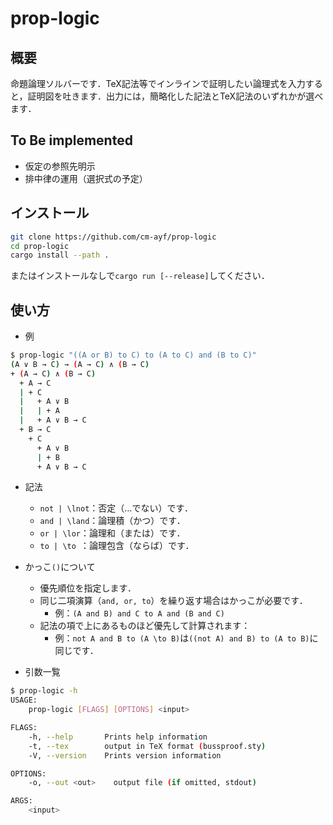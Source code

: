 # prop-logic

## 概要

命題論理ソルバーです．TeX記法等でインラインで証明したい論理式を入力すると，証明図を吐きます．出力には，簡略化した記法とTeX記法のいずれかが選べます．

## To Be implemented

* 仮定の参照先明示
* 排中律の運用（選択式の予定）

## インストール
```bash
git clone https://github.com/cm-ayf/prop-logic
cd prop-logic
cargo install --path .
```

またはインストールなしで`cargo run [--release]`してください．

## 使い方

* 例

```bash
$ prop-logic "((A or B) to C) to (A to C) and (B to C)"
(A ∨ B → C) → (A → C) ∧ (B → C)
+ (A → C) ∧ (B → C)
  + A → C
  | + C
  |   + A ∨ B
  |   | + A
  |   + A ∨ B → C
  + B → C
    + C
      + A ∨ B
      | + B
      + A ∨ B → C
```

* 記法
  * `not | \lnot`：否定（…でない）です．
  * `and | \land`：論理積（かつ）です．
  * `or | \lor`：論理和（または）です．
  * `to | \to `：論理包含（ならば）です．

* かっこ`()`について
  * 優先順位を指定します．
  * 同じ二項演算（`and, or, to`）を繰り返す場合はかっこが必要です．
    * 例：`(A and B) and C to A and (B and C)`
  * 記法の項で上にあるものほど優先して計算されます：
    * 例：`not A and B to (A \to B)`は`((not A) and B) to (A to B)`に同じです．

* 引数一覧

```bash
$ prop-logic -h
USAGE:
    prop-logic [FLAGS] [OPTIONS] <input>

FLAGS:
    -h, --help       Prints help information
    -t, --tex        output in TeX format (bussproof.sty)
    -V, --version    Prints version information

OPTIONS:
    -o, --out <out>    output file (if omitted, stdout)

ARGS:
    <input>  
```

